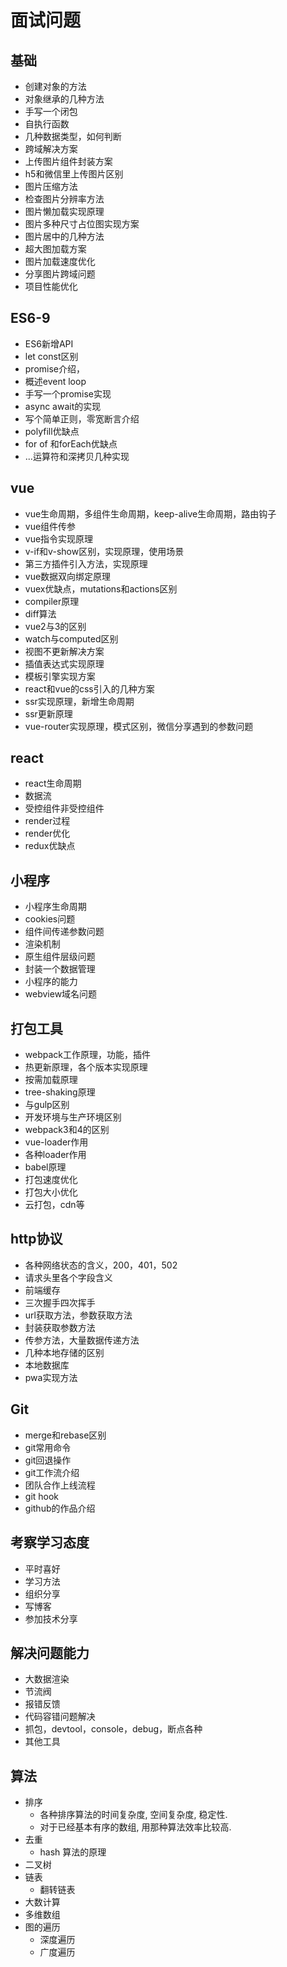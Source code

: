 # 面试问题

## 基础
- 创建对象的方法
- 对象继承的几种方法
- 手写一个闭包
- 自执行函数
- 几种数据类型，如何判断
- 跨域解决方案
- 上传图片组件封装方案
- h5和微信里上传图片区别
- 图片压缩方法
- 检查图片分辨率方法
- 图片懒加载实现原理
- 图片多种尺寸占位图实现方案
- 图片居中的几种方法
- 超大图加载方案
- 图片加载速度优化
- 分享图片跨域问题
- 项目性能优化

## ES6-9
- ES6新增API
- let const区别
- promise介绍，
- 概述event loop
- 手写一个promise实现
- async await的实现
- 写个简单正则，零宽断言介绍
- polyfill优缺点
- for of 和forEach优缺点
- ...运算符和深拷贝几种实现


## vue
- vue生命周期，多组件生命周期，keep-alive生命周期，路由钩子
- vue组件传参
- vue指令实现原理
- v-if和v-show区别，实现原理，使用场景
- 第三方插件引入方法，实现原理
- vue数据双向绑定原理
- vuex优缺点，mutations和actions区别
- compiler原理
- diff算法
- vue2与3的区别
- watch与computed区别
- 视图不更新解决方案
- 插值表达式实现原理
- 模板引擎实现方案
- react和vue的css引入的几种方案
- ssr实现原理，新增生命周期
- ssr更新原理
- vue-router实现原理，模式区别，微信分享遇到的参数问题

## react
- react生命周期
- 数据流
- 受控组件非受控组件
- render过程
- render优化
- redux优缺点

## 小程序
- 小程序生命周期
- cookies问题
- 组件间传递参数问题
- 渲染机制
- 原生组件层级问题
- 封装一个数据管理
- 小程序的能力
- webview域名问题



## 打包工具
- webpack工作原理，功能，插件
- 热更新原理，各个版本实现原理
- 按需加载原理
- tree-shaking原理
- 与gulp区别
- 开发环境与生产环境区别
- webpack3和4的区别
- vue-loader作用
- 各种loader作用
- babel原理
- 打包速度优化
- 打包大小优化
- 云打包，cdn等




## http协议
- 各种网络状态的含义，200，401，502
- 请求头里各个字段含义
- 前端缓存
- 三次握手四次挥手
- url获取方法，参数获取方法
- 封装获取参数方法
- 传参方法，大量数据传递方法
- 几种本地存储的区别
- 本地数据库
- pwa实现方法

## Git
- merge和rebase区别
- git常用命令
- git回退操作
- git工作流介绍
- 团队合作上线流程
- git hook
- github的作品介绍

## 考察学习态度
- 平时喜好
- 学习方法
- 组织分享
- 写博客
- 参加技术分享

## 解决问题能力
- 大数据渲染
- 节流阀
- 报错反馈
- 代码容错问题解决
- 抓包，devtool，console，debug，断点各种
- 其他工具

## 算法
- 排序
  - 各种排序算法的时间复杂度, 空间复杂度, 稳定性.
  - 对于已经基本有序的数组, 用那种算法效率比较高.
- 去重
  - hash 算法的原理
- 二叉树
- 链表
  - 翻转链表
- 大数计算
- 多维数组
- 图的遍历
  - 深度遍历
  - 广度遍历

